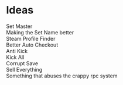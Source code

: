 # Ideas
Set Master\
Making the Set Name better\
Steam Profile Finder\
Better Auto Checkout\
Anti Kick\
Kick All\
Corrupt Save\
Sell Everything\
Something that abuses the crappy rpc system

